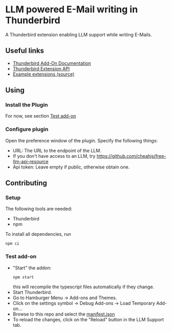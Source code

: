 # LLM powered E-Mail writing in Thunderbird

A Thunderbird extension enabling LLM support while writing E-Mails.

## Useful links

- [Thunderbird Add-On Documentation](https://developer.thunderbird.net/add-ons/about-add-ons)
- [Thunderbird Extension API](https://webextension-api.thunderbird.net/en/stable/)
- [Example extensions (source)](https://github.com/thunderbird/sample-extensions)

## Using

### Install the Plugin

For now, see section [Test add-on](#test-add-on)

### Configure plugin

Open the preference window of the plugin.
Specify the following things:

- URL: The URL to the endpoint of the LLM.
- If you don't have access to an LLM, try https://github.com/cheahjs/free-llm-api-resource
- Api token: Leave empty if public, otherwise obtain one.

## Contributing

### Setup

The following tools are needed:

- Thunderbird
- npm

To install all dependencies, run

```shell
npm ci
```

### Test add-on

<a name="test-add-on"></a>

- "Start" the addon:
  ```shell
  npm start
  ```
  this will recompile the typescript files automatically if they change.
- Start Thunderbird.
- Go to Hamburger Menu -> Add-ons and Themes.
- Click on the settings symbol -> Debug Add-ons -> Load Temporary Add-on...
- Browse to this repo and select the [manifest.json](./manifest.json)
- To reload the changes, click on the "Reload" button in the LLM Support tab.
